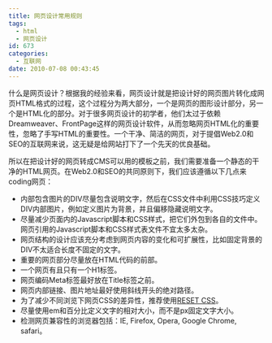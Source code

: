 ```yaml
---
title: 网页设计常用规则
tags:
  - html
  - 网页设计
id: 673
categories:
  - 互联网
date: 2010-07-08 00:43:45
---
```


什么是网页设计？根据我的经验来看，网页设计就是把设计好的网页图片转化成网页HTML格式的过程，这个过程分为两大部分，一个是网页的图形设计部分，另一个是HTML化的部分。对于很多网页设计的初学者，他们太过于依赖Dreamweaver、FrontPage这样的网页设计软件，从而忽略网页HTML化的重要性，忽略了手写HTML的重要性。一个干净、简洁的网页，对于提倡Web2.0和SEO的互联网来说，这无疑是给网站打下了一个先天的优良基础。

所以在把设计好的网页转成CMS可以用的模板之前，我们需要准备一个静态的干净的HTML网页。在Web2.0和SEO的共同原则下，我们应该遵循以下几点来coding网页：

*   内部包含图片的DIV尽量包含说明文字，然后在CSS文件中利用CSS技巧定义DIV内部图片，例如定义图片为背景，并且偏移隐藏说明文字。
*   尽量减少页面内的Javascript脚本和CSS样式，把它们外包到各自的文件中。网页引用的Javascript脚本和CSS样式表文件不宜太多太杂。
*   网页结构的设计应该充分考虑到网页内容的变化和可扩展性，比如固定背景的DIV不太适合长度不固定的文字。
*   重要的网页部分尽量放在HTML代码的前部。
*   一个网页有且只有一个H1标签。
*   网页编码Meta标签最好放在Title标签之前。
*   网页内部链接、图片地址最好使用斜线开头的绝对路径。
*   为了减少不同浏览下网页CSS的差异性，推荐使用[RESET CSS](http://developer.yahoo.com/yui/reset/)。
*   尽量使用em和百分比定义文字的相对大小，而不是px固定文字大小。
*   检测网页兼容性的浏览器包括：IE, Firefox, Opera, Google Chrome, safari。